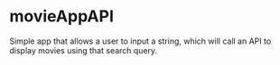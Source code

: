 # movieAppAPI

Simple app that allows a user to input a string, which will call an API to display movies using that search query. 
